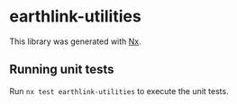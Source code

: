 # earthlink-utilities

This library was generated with [Nx](https://nx.dev).

## Running unit tests

Run `nx test earthlink-utilities` to execute the unit tests.
